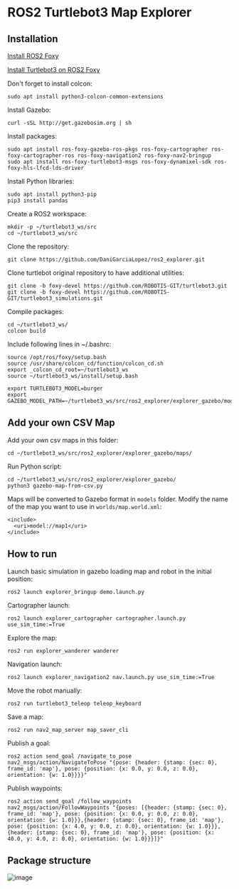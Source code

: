# ROS2 Turtlebot3 Map Explorer
## Installation

[Install ROS2 Foxy](https://docs.ros.org/en/foxy/Installation/Linux-Install-Debians.html)

[Install Turtlebot3 on ROS2 Foxy](https://emanual.robotis.com/docs/en/platform/turtlebot3/quick-start/)

Don't forget to install colcon:
```
sudo apt install python3-colcon-common-extensions
```
Install Gazebo:
```
curl -sSL http://get.gazebosim.org | sh
```
Install packages:
```
sudo apt install ros-foxy-gazebo-ros-pkgs ros-foxy-cartographer ros-foxy-cartographer-ros ros-foxy-navigation2 ros-foxy-nav2-bringup
sudo apt install ros-foxy-turtlebot3-msgs ros-foxy-dynamixel-sdk ros-foxy-hls-lfcd-lds-driver
```
Install Python libraries:
```
sudo apt install python3-pip
pip3 install pandas
```
Create a ROS2 workspace:
```
mkdir -p ~/turtlebot3_ws/src
cd ~/turtlebot3_ws/src
```
Clone the repository:
```
git clone https://github.com/DaniGarciaLopez/ros2_explorer.git
```
Clone turtlebot original repository to have additional utilities:
```
git clone -b foxy-devel https://github.com/ROBOTIS-GIT/turtlebot3.git
git clone -b foxy-devel https://github.com/ROBOTIS-GIT/turtlebot3_simulations.git
```
Compile packages:
```
cd ~/turtlebot3_ws/
colcon build
```
Include following lines in ~/.bashrc:
```
source /opt/ros/foxy/setup.bash
source /usr/share/colcon_cd/function/colcon_cd.sh
export _colcon_cd_root=~/turtlebot3_ws
source ~/turtlebot3_ws/install/setup.bash

export TURTLEBOT3_MODEL=burger
export GAZEBO_MODEL_PATH=~/turtlebot3_ws/src/ros2_explorer/explorer_gazebo/models
```
## Add your own CSV Map
Add your own csv maps in this folder:
```
cd ~/turtlebot3_ws/src/ros2_explorer/explorer_gazebo/maps/
```
Run Python script:
```
cd ~/turtlebot3_ws/src/ros2_explorer/explorer_gazebo/
python3 gazebo-map-from-csv.py
```
Maps will be converted to Gazebo format in `models` folder. Modify the name of the map you want to use in `worlds/map.world.xml`:
```
<include>
  <uri>model://map1</uri>
</include>
```
## How to run
Launch basic simulation in gazebo loading map and robot in the initial position:
```
ros2 launch explorer_bringup demo.launch.py
```
Cartographer launch:
```
ros2 launch explorer_cartographer cartographer.launch.py use_sim_time:=True
```
Explore the map:
```
ros2 run explorer_wanderer wanderer
```
Navigation launch:
```
ros2 launch explorer_navigation2 nav.launch.py use_sim_time:=True

```
Move the robot manually:
```
ros2 run turtlebot3_teleop teleop_keyboard
```

Save a map:
```
ros2 run nav2_map_server map_saver_cli
```
Publish a goal:
```
ros2 action send_goal /navigate_to_pose nav2_msgs/action/NavigateToPose "{pose: {header: {stamp: {sec: 0}, frame_id: 'map'}, pose: {position: {x: 0.0, y: 0.0, z: 0.0}, orientation: {w: 1.0}}}}"
```
Publish waypoints:
```
ros2 action send_goal /follow_waypoints nav2_msgs/action/FollowWaypoints "{poses: [{header: {stamp: {sec: 0}, frame_id: 'map'}, pose: {position: {x: 0.0, y: 0.0, z: 0.0}, orientation: {w: 1.0}}},{header: {stamp: {sec: 0}, frame_id: 'map'}, pose: {position: {x: 4.0, y: 0.0, z: 0.0}, orientation: {w: 1.0}}},{header: {stamp: {sec: 0}, frame_id: 'map'}, pose: {position: {x: 40.0, y: 4.0, z: 0.0}, orientation: {w: 1.0}}}]}"
```
## Package structure
![image](https://github.com/DaniGarciaLopez/ros2_explorer/blob/main/explorer_bringup/data/explorer_graph.png)


